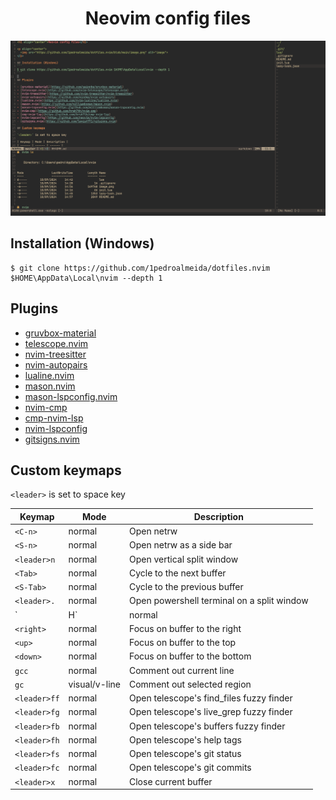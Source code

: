 <h1 align="center">Neovim config files</h1>

<p align="center">
  <img src="https://github.com/1pedroalmeida/dotfiles.nvim/blob/main/image.png" alt="image">
</p>

## Installation (Windows)
```
$ git clone https://github.com/1pedroalmeida/dotfiles.nvim $HOME\AppData\Local\nvim --depth 1
```

## Plugins

- [gruvbox-material](https://github.com/sainnhe/gruvbox-material)
- [telescope.nvim](https://github.com/nvim-telescope/telescope.nvim)
- [nvim-treesitter](https://github.com/nvim-treesitter/nvim-treesitter)
- [nvim-autopairs](https://github.com/windwp/nvim-autopairs)
- [lualine.nvim](https://github.com/nvim-lualine/lualine.nvim)
- [mason.nvim](https://github.com/williamboman/mason.nvim)
- [mason-lspconfig.nvim](https://github.com/williamboman/mason-lspconfig.nvim)
- [nvim-cmp](https://github.com/hrsh7th/nvim-cmp)
- [cmp-nvim-lsp](https://github.com/hrsh7th/cmp-nvim-lsp)
- [nvim-lspconfig](https://github.com/neovim/nvim-lspconfig)
- [gitsigns.nvim](https://github.com/lewis6991/gitsigns.nvim)

## Custom keymaps

`<leader>` is set to space key

| Keymap | Mode | Description |
| ------ | ------ | ------ |
| `<C-n>` | normal | Open netrw |
| `<S-n>` | normal | Open netrw as a side bar |
| `<leader>n` | normal | Open vertical split window |
| `<Tab>` | normal | Cycle to the next buffer |
| `<S-Tab>` | normal | Cycle to the previous buffer |
| `<leader>.` | normal | Open powershell terminal on a split window |
| `<left> | H` | normal | Focus on buffer to the left |
| `<right>` | normal | Focus on buffer to the right |
| `<up>` | normal | Focus on buffer to the top |
| `<down>` | normal | Focus on buffer to the bottom |
| `gcc` | normal | Comment out current line |
| `gc` | visual/v-line | Comment out selected region |
| `<leader>ff` | normal | Open telescope's find_files fuzzy finder |
| `<leader>fg` | normal | Open telescope's live_grep fuzzy finder |
| `<leader>fb` | normal | Open telescope's buffers fuzzy finder |
| `<leader>fh` | normal | Open telescope's help tags |
| `<leader>fs` | normal | Open telescope's git status |
| `<leader>fc` | normal | Open telescope's git commits |
| `<leader>x` | normal | Close current buffer |
